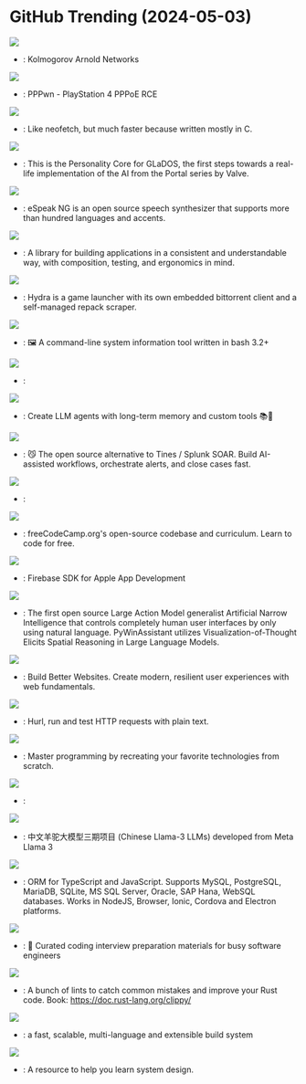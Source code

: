 # GitHub Trending (2024-05-03)

![](https://img.shields.io/badge/Jupyter%20Notebook-New%201-green?style=flat-square&logo=appveyor)
- [](https://github.comundefined): Kolmogorov Arnold Networks

![](https://img.shields.io/badge/Python-New%20427-green?style=flat-square&logo=appveyor)
- [](https://github.comundefined): PPPwn - PlayStation 4 PPPoE RCE

![](https://img.shields.io/badge/C-New%20474-green?style=flat-square&logo=appveyor)
- [](https://github.comundefined): Like neofetch, but much faster because written mostly in C.

![](https://img.shields.io/badge/Python-New%201-green?style=flat-square&logo=appveyor)
- [](https://github.comundefined): This is the Personality Core for GLaDOS, the first steps towards a real-life implementation of the AI from the Portal series by Valve.

![](https://img.shields.io/badge/C-New%20155-green?style=flat-square&logo=appveyor)
- [](https://github.comundefined): eSpeak NG is an open source speech synthesizer that supports more than hundred languages and accents.

![](https://img.shields.io/badge/Swift-New%2047-green?style=flat-square&logo=appveyor)
- [](https://github.comundefined): A library for building applications in a consistent and understandable way, with composition, testing, and ergonomics in mind.

![](https://img.shields.io/badge/TypeScript-New%20232-green?style=flat-square&logo=appveyor)
- [](https://github.comundefined): Hydra is a game launcher with its own embedded bittorrent client and a self-managed repack scraper.

![](https://img.shields.io/badge/Shell-New%20159-green?style=flat-square&logo=appveyor)
- [](https://github.comundefined): 🖼️ A command-line system information tool written in bash 3.2+

![](https://img.shields.io/badge/Python-New%2071-green?style=flat-square&logo=appveyor)
- [](https://github.comundefined): 

![](https://img.shields.io/badge/Python-New%20132-green?style=flat-square&logo=appveyor)
- [](https://github.comundefined): Create LLM agents with long-term memory and custom tools 📚🦙

![](https://img.shields.io/badge/TypeScript-New%20196-green?style=flat-square&logo=appveyor)
- [](https://github.comundefined): 😼 The open source alternative to Tines / Splunk SOAR. Build AI-assisted workflows, orchestrate alerts, and close cases fast.

![](https://img.shields.io/badge/TypeScript-New%2085-green?style=flat-square&logo=appveyor)
- [](https://github.comundefined): 

![](https://img.shields.io/badge/TypeScript-New%20268-green?style=flat-square&logo=appveyor)
- [](https://github.comundefined): freeCodeCamp.org's open-source codebase and curriculum. Learn to code for free.

![](https://img.shields.io/badge/Objective-C-New%204-green?style=flat-square&logo=appveyor)
- [](https://github.comundefined): Firebase SDK for Apple App Development

![](https://img.shields.io/badge/Python-New%2025-green?style=flat-square&logo=appveyor)
- [](https://github.comundefined): The first open source Large Action Model generalist Artificial Narrow Intelligence that controls completely human user interfaces by only using natural language. PyWinAssistant utilizes Visualization-of-Thought Elicits Spatial Reasoning in Large Language Models.

![](https://img.shields.io/badge/TypeScript-New%2017-green?style=flat-square&logo=appveyor)
- [](https://github.comundefined): Build Better Websites. Create modern, resilient user experiences with web fundamentals.

![](https://img.shields.io/badge/Rust-New%20132-green?style=flat-square&logo=appveyor)
- [](https://github.comundefined): Hurl, run and test HTTP requests with plain text.

![](https://img.shields.io/badge/none-New%20345-green?style=flat-square&logo=appveyor)
- [](https://github.comundefined): Master programming by recreating your favorite technologies from scratch.

![](https://img.shields.io/badge/Python-New%207-green?style=flat-square&logo=appveyor)
- [](https://github.comundefined): 

![](https://img.shields.io/badge/Python-New%2045-green?style=flat-square&logo=appveyor)
- [](https://github.comundefined): 中文羊驼大模型三期项目 (Chinese Llama-3 LLMs) developed from Meta Llama 3

![](https://img.shields.io/badge/TypeScript-New%207-green?style=flat-square&logo=appveyor)
- [](https://github.comundefined): ORM for TypeScript and JavaScript. Supports MySQL, PostgreSQL, MariaDB, SQLite, MS SQL Server, Oracle, SAP Hana, WebSQL databases. Works in NodeJS, Browser, Ionic, Cordova and Electron platforms.

![](https://img.shields.io/badge/TypeScript-New%20164-green?style=flat-square&logo=appveyor)
- [](https://github.comundefined): 💯 Curated coding interview preparation materials for busy software engineers

![](https://img.shields.io/badge/Rust-New%205-green?style=flat-square&logo=appveyor)
- [](https://github.comundefined): A bunch of lints to catch common mistakes and improve your Rust code. Book: https://doc.rust-lang.org/clippy/

![](https://img.shields.io/badge/Java-New%2027-green?style=flat-square&logo=appveyor)
- [](https://github.comundefined): a fast, scalable, multi-language and extensible build system

![](https://img.shields.io/badge/none-New%2086-green?style=flat-square&logo=appveyor)
- [](https://github.comundefined): A resource to help you learn system design.

